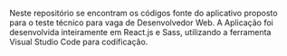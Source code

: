 Neste repositório se encontram os códigos fonte do aplicativo proposto para o teste técnico para vaga de Desenvolvedor Web. 
A Aplicação foi desenvolvida inteiramente em React.js e Sass, utilizando a ferramenta Visual Studio Code para codificação.